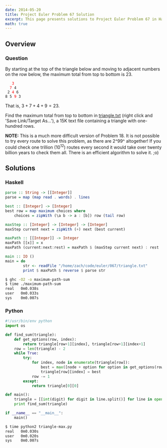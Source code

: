```yaml
---
date: 2014-05-20
title: Project Euler Problem 67 Solution
excerpt: This page presents solutions to Project Euler Problem 67 in Haskell and Python.
math: true
---
```



## Overview


### Question

By starting at the top of the triangle below and moving to adjacent
numbers on the row below, the maximum total from top to bottom is 23.

<pre><code>   <span style="color:#FF0000;">3</span>
  <span style="color:#FF0000;">7</span> 4
 2 <span style="color:#FF0000;">4</span> 6
8 5 <span style="color:#FF0000;">9</span> 3
</code></pre>

That is, $3 + 7 + 4 + 9 = 23$.

Find the maximum total from top to bottom in [triangle.txt][] (right
click and 'Save Link/Target As...'), a 15K text file containing a
triangle with one-hundred rows.

**NOTE:** This is a much more difficult version of Problem 18. It is not
possible to try every route to solve this problem, as there are 2^99^
altogether! If you could check one trillion ($10^{12}$) routes every
second it would take over twenty billion years to check them all. There
is an efficient algorithm to solve it. ;o)

  [triangle.txt]: http://projecteuler.net/project/triangle.txt






## Solutions

### Haskell

```haskell
parse :: String -> [[Integer]]
parse = map (map read . words) . lines

best :: [Integer] -> [Integer]
best row = map maximum choices where
    choices = zipWith (\a b -> a : [b]) row (tail row)

maxStep :: [Integer] -> [Integer] -> [Integer]
maxStep current next = zipWith (+) next (best current)

maxPath :: [[Integer]] -> Integer
maxPath [[x]] = x
maxPath (current:next:rest) = maxPath $ (maxStep current next) : rest

main :: IO ()
main = do
        str <- readFile "/home/zach/code/euler/067/triangle.txt"
        print $ maxPath $ reverse $ parse str

```


```bash
$ ghc -O2 -o maximum-path-sum
$ time ./maximum-path-sum
real   0m0.038s
user   0m0.033s
sys    0m0.007s
```



### Python

```python
#!/usr/bin/env python
import os

def find_sum(triangle):
    def get_options(row, index):
        return triangle[row+1][index], triangle[row+1][index+1]
    row = len(triangle) - 2
    while True:
        try:
            for index, node in enumerate(triangle[row]):
                best = max([node + option for option in get_options(row, index)])
                triangle[row][index] = best
            row -= 1
        except:
            return triangle[0][0]

def main():
    triangle = [[int(digit) for digit in line.split()] for line in open(os.path.join(os.path.dirname(__file__), 'triangle.txt')).readlines()]
    print find_sum(triangle)

if __name__ == "__main__":
    main()
```


```bash
$ time python2 triangle-max.py
real   0m0.030s
user   0m0.020s
sys    0m0.007s
```


